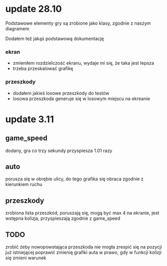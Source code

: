 # update 28.10

Podstawowe elementy gry są zrobione jako klasy, zgodnie z naszym diagramem

Dodałem też jakąś podstawową dokumentację

### ekran 
- zmieniłem rozdzielczość ekranu, wydaje mi się, że taka jest lepsza
- trzeba przeskalować grafikę


### przeszkody
- dodałem jakieś losowe przeszkody do testów 
- losowa przeszkoda generuje się w losowym miejscu na ekreanie


# update 3.11

## game_speed 
dodany, gra co trzy sekundy przyspiesza 1.01 razy

## auto
porusza się w obrębie ulicy, do tego grafika się obraca zgodnie z kierunkiem ruchu

## przeszkody
zrobiona lista przeszkód, poruszają się, mogą być max 4 na ekranie, jest wstępna kolizja, przyspieszają zgodnie z game_speed

## TODO
zrobić żeby nowopowstająca przeszkoda nie mogła zrespić się na pozycji już istniejącej
poprawić zmienię grafiki auta w prawo, gdy w funkcji kolizji się zmieni warunek